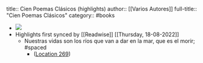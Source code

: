 title:: Cien Poemas Clásicos (highlights)
author:: [[Varios Autores]]
full-title:: "Cien Poemas Clásicos"
category:: #books

- ![](https://images-na.ssl-images-amazon.com/images/I/413850xeVyL._SL200_.jpg)
- Highlights first synced by [[Readwise]] [[Thursday, 18-08-2022]]
	- Nuestras vidas son los ríos que van a dar en la mar, que es el morir; #spaced
		- ([Location 269](https://readwise.io/to_kindle?action=open&asin=B013THEDJO&location=269))
